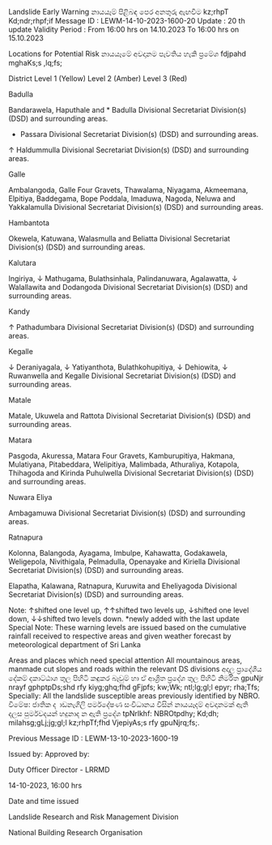 Landslide Early Warning නායයෑම් පිළිබඳ පෙර අනතුරු ඇඟවීම kz;rhpT Kd;ndr;rhpf;if Message ID : LEWM-14-10-2023-1600-20 Update : 20 th update Validity Period : From 16:00 hrs on 14.10.2023 To 16:00 hrs on 15.10.2023

Locations for Potential Risk නායයෑමේ අවදානම පැවතිය හැකි ප්‍රමේශ fdjpahd mghaKs;s ,lq;fs;

District Level 1 (Yellow) Level 2 (Amber) Level 3 (Red)

Badulla

Bandarawela, Haputhale and * Badulla Divisional Secretariat Division(s) (DSD) and surrounding areas.

* Passara Divisional Secretariat Division(s) (DSD) and surrounding areas.

↑ Haldummulla Divisional Secretariat Division(s) (DSD) and surrounding areas.

Galle

Ambalangoda, Galle Four Gravets, Thawalama, Niyagama, Akmeemana, Elpitiya, Baddegama, Bope Poddala, Imaduwa, Nagoda, Neluwa and Yakkalamulla Divisional Secretariat Division(s) (DSD) and surrounding areas.

Hambantota

Okewela, Katuwana, Walasmulla and Beliatta Divisional Secretariat Division(s) (DSD) and surrounding areas.

Kalutara

Ingiriya, ↓ Mathugama, Bulathsinhala, Palindanuwara, Agalawatta, ↓ Walallawita and Dodangoda Divisional Secretariat Division(s) (DSD) and surrounding areas.

Kandy

↑ Pathadumbara Divisional Secretariat Division(s) (DSD) and surrounding areas.

Kegalle

↓ Deraniyagala, ↓ Yatiyanthota, Bulathkohupitiya, ↓ Dehiowita, ↓ Ruwanwella and Kegalle Divisional Secretariat Division(s) (DSD) and surrounding areas.

Matale

Matale, Ukuwela and Rattota Divisional Secretariat Division(s) (DSD) and surrounding areas.

Matara

Pasgoda, Akuressa, Matara Four Gravets, Kamburupitiya, Hakmana, Mulatiyana, Pitabeddara, Welipitiya, Malimbada, Athuraliya, Kotapola, Thihagoda and Kirinda Puhulwella Divisional Secretariat Division(s) (DSD) and surrounding areas.

Nuwara Eliya

Ambagamuwa Divisional Secretariat Division(s) (DSD) and surrounding areas.

Ratnapura

Kolonna, Balangoda, Ayagama, Imbulpe, Kahawatta, Godakawela, Weligepola, Nivithigala, Pelmadulla, Openayake and Kiriella Divisional Secretariat Division(s) (DSD) and surrounding areas.

Elapatha, Kalawana, Ratnapura, Kuruwita and Eheliyagoda Divisional Secretariat Division(s) (DSD) and surrounding areas.

Note: ↑shifted one level up, ↑↑shifted two levels up, ↓shifted one level down, ↓↓shifted two levels down. *newly added with the last update Special Note: These warning levels are issued based on the cumulative rainfall received to respective areas and given weather forecast by meteorological department of Sri Lanka

Areas and places which need special attention All mountainous areas, manmade cut slopes and roads within the relevant DS divisions අදාල ප්‍රාදේශීය දේකම් දකාට්ඨාශ තුල පිහිටි කඳුකර බෑවුම් හා ඒ ආශ්‍රිත ප්‍රදේශ තුල පිහිටි නිර්මිත gpuNjr nrayf gphptpDs;shd rfy kiyg;ghq;fhd gFjpfs; kw;Wk; ntl;lg;gl;l epyr; rha;Tfs; Specially: All the landslide susceptible areas previously identified by NBRO. විමේෂ: ජාතික ද ාඩනැගිලි පර්මදේෂණ සංවිධානය විසින් නායයෑදම් අවදානමක් ඇති දලස පුර්මවදයන් හදුනාද න ඇති ප්‍රදේශ tpNrlkhf: NBROtpdhy; Kd;dh; milahsg;gLj;jg;gl;l kz;rhpTf;fhd VjepiyAs;s rfy gpuNjrq;fs;.

Previous Message ID : LEWM-13-10-2023-1600-19

Issued by: Approved by:

Duty Officer Director - LRRMD

14-10-2023, 16:00 hrs

Date and time issued

Landslide Research and Risk Management Division

National Building Research Organisation